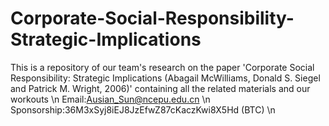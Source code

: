 # Corporate-Social-Responsibility-Strategic-Implications
This is a repository of our team's research on the paper 'Corporate Social Responsibility: Strategic Implications (Abagail McWilliams, Donald S. Siegel and Patrick M. Wright, 2006)' containing all the related materials and our workouts \n
Email:Ausian_Sun@ncepu.edu.cn \n
Sponsorship:36M3xSyj8iEJ8JzEfwZ87cKaczKwi8X5Hd (BTC) \n
